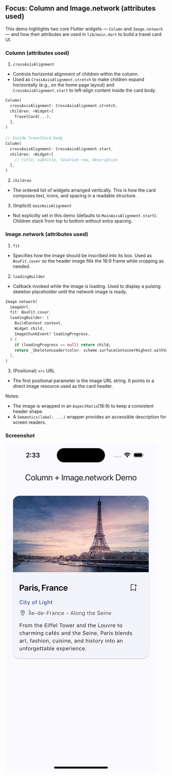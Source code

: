 ## Focus: Column and Image.network (attributes used)

This demo highlights two core Flutter widgets — `Column` and `Image.network` — and how their attributes are used in `lib/main.dart` to build a travel card UI.

### Column (attributes used)

1) `crossAxisAlignment`
- Controls horizontal alignment of children within the column.
- Used as `CrossAxisAlignment.stretch` to make children expand horizontally (e.g., on the home page layout) and `CrossAxisAlignment.start` to left-align content inside the card body.

```dart
Column(
  crossAxisAlignment: CrossAxisAlignment.stretch,
  children: <Widget>[
    TravelCard(...),
  ],
)

// Inside TravelCard body
Column(
  crossAxisAlignment: CrossAxisAlignment.start,
  children: <Widget>[
    // title, subtitle, location row, description
  ],
)
```

2) `children`
- The ordered list of widgets arranged vertically. This is how the card composes text, icons, and spacing in a readable structure.

3) (Implicit) `mainAxisAlignment`
- Not explicitly set in this demo (defaults to `MainAxisAlignment.start`). Children stack from top to bottom without extra spacing.

### Image.network (attributes used)

1) `fit`
- Specifies how the image should be inscribed into its box. Used as `BoxFit.cover` so the header image fills the 16:9 frame while cropping as needed.

2) `loadingBuilder`
- Callback invoked while the image is loading. Used to display a pulsing skeleton placeholder until the network image is ready.

```dart
Image.network(
  imageUrl,
  fit: BoxFit.cover,
  loadingBuilder: (
    BuildContext context,
    Widget child,
    ImageChunkEvent? loadingProgress,
  ) {
    if (loadingProgress == null) return child;
    return _SkeletonLoader(color: scheme.surfaceContainerHighest.withValues(alpha: 0.6));
  },
)
```

3) (Positional) `src` URL
- The first positional parameter is the image URL string. It points to a direct image resource used as the card header.

Notes:
- The image is wrapped in an `AspectRatio`(16:9) to keep a consistent header shape.
- A `Semantics(label: ...)` wrapper provides an accessible description for screen readers.


### Screenshot

![Column + Image.network Demo](docs/screenshot.png)



